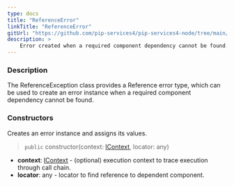 ```yaml
---
type: docs
title: "ReferenceError"
linkTitle: "ReferenceError"
gitUrl: "https://github.com/pip-services4/pip-services4-node/tree/main/pip-services4-components-node"
description: >
    Error created when a required component dependency cannot be found.
---
```


### Description

The ReferenceException class provides a Reference error type, which can be used to create an error instance when a required component dependency cannot be found.

### Constructors
Creates an error instance and assigns its values.

> `public` constructor(context: [IContext](../../context/context), locator: any)

- **context**: [IContext](../../context/context) - (optional) execution context to trace execution through call chain.
- **locator**: any - locator to find reference to dependent component.

